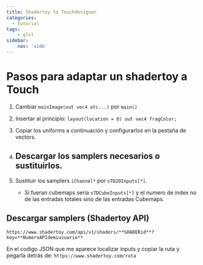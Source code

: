 ```yaml
---
title: Shadertoy to Touchdesigner
categories:
  - Tutorial
tags:
    - glsl
sidebar:
    nav: 'side'  
---
```


# Pasos para adaptar un shadertoy a Touch

1. Cambiar `mainImage(out vec4 etc...)` por `main()`  
2. Insertar al principio:
`layout(location = 0) out vec4 fragColor;`  

3. Copiar los uniforms a continuación y configurarlos en la pestaña de vectors.
4. Descargar los samplers necesarios o sustituirlos.
    - 
4. Sustituir los samplers `iChannel*` por `sTD2DInputs[*]`.
    - Si fueran cubemaps sería `sTDCubeInputs[*]` y el numero de index no de las entradas totales sino de las entradas Cubemaps.


## Descargar samplers (Shadertoy API)

`https://www.shadertoy.com/api/v1/shaders/**SHADERid**?key=**NumeroAPIdemiusuario**`

En el codigo JSON que me aparece localizar inputs y copiar la ruta y pegarla detrás de: `https://www.shadertoy.com/ruta`